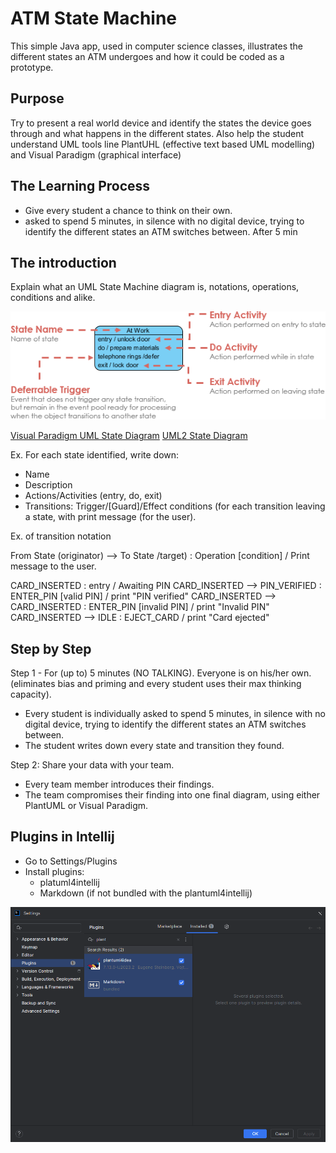 # ATM State Machine
This simple Java app, used in computer science classes, illustrates the different states an ATM undergoes and how it could be coded as a prototype.

## Purpose
Try to present a real world device and identify the states the device goes through and what happens in the different states.
Also help the student understand UML tools line PlantUHL (effective text based UML modelling) and Visual Paradigm (graphical interface)

## The Learning Process
- Give every student a chance to think on their own.
- asked to spend 5 minutes, in silence with no digital device, trying to identify the different states an ATM switches between.
After 5 min

## The introduction
Explain what an UML State Machine diagram is, notations, operations, conditions and alike.

![State Notations](/images/state-notations.png)

[Visual Paradigm UML State Diagram](https://www.visual-paradigm.com/guide/uml-unified-modeling-language/what-is-state-machine-diagram/)
[UML2 State Diagram](https://sparxsystems.com/resources/tutorials/uml2/state-diagram.html)

Ex. For each state identified, write down:
- Name
- Description
- Actions/Activities (entry, do, exit) 
- Transitions: Trigger/[Guard]/Effect conditions (for each transition leaving a state, with print message (for the user).

Ex. of transition notation

From State (originator) --> To State /target) : Operation [condition] / Print message to the user.

CARD_INSERTED : entry / Awaiting PIN
CARD_INSERTED --> PIN_VERIFIED : ENTER_PIN [valid PIN] / print "PIN verified"
CARD_INSERTED --> CARD_INSERTED : ENTER_PIN [invalid PIN] / print "Invalid PIN"
CARD_INSERTED --> IDLE : EJECT_CARD / print "Card ejected"

## Step by Step
Step 1 - For (up to) 5 minutes (NO TALKING). Everyone is on his/her own. (eliminates bias and priming and every student uses their max thinking capacity).
- Every student is individually asked to spend 5 minutes, in silence with no digital device, trying to identify the different states an ATM switches between.
- The student writes down every state and transition they found.

Step 2: Share your data with your team.
- Every team member introduces their findings.
- The team compromises their finding into one final diagram, using either PlantUML or Visual Paradigm.

## Plugins in Intellij
- Go to Settings/Plugins
- Install plugins:
  - platuml4intellij
  - Markdown (if not bundled with the plantuml4intellij)

![Intellij Plugins](/images/intellij-plugins.png)